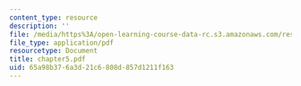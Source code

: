 ```yaml
---
content_type: resource
description: ''
file: /media/https%3A/open-learning-course-data-rc.s3.amazonaws.com/res-18-004-the-torch-or-the-firehose-a-guide-to-section-teaching-spring-2009/65a98b376a3d21c6808d857d1211f163_chapter5.pdf
file_type: application/pdf
resourcetype: Document
title: chapter5.pdf
uid: 65a98b37-6a3d-21c6-808d-857d1211f163
---
```

